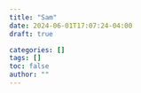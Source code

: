 ```yaml
---
title: "Sam"
date: 2024-06-01T17:07:24-04:00
draft: true

categories: []
tags: []
toc: false
author: ""
---
```

